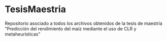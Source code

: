 # TesisMaestria
Repositorio asociado a todos los archivos obtenidos de la tesis de maestría "Predicción del rendimiento del maíz mediante el uso de CLR y metaheurísticas"
